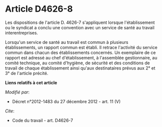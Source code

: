 # Article D4626-8

Les dispositions de l'article D. 4626-7 s'appliquent lorsque l'établissement ou le syndicat a conclu une convention avec un
service de santé au travail interentreprises. 

Lorsqu'un service de santé au travail est commun à plusieurs établissements, un rapport commun est établi. Il retrace
l'activité du service commun dans chacun des établissements concernés. Un exemplaire de ce rapport est adressé au chef
d'établissement, à l'assemblée gestionnaire, au  comité technique, au comité d'hygiène, de sécurité et des conditions de
travail de chaque établissement ainsi qu'aux destinataires prévus aux 2° et 3° de l'article précité.

**Liens relatifs à cet article**

_Modifié par_:

  - Décret n°2012-1483 du 27 décembre 2012 - art. 11 (V)

_Cite_:

  - Code du travail - art. D4626-7
